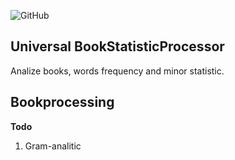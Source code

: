 ![GitHub](https://img.shields.io/github/license/soulllink/BooksProcessing)


## Universal BookStatisticProcessor

Analize books, words frequency and minor statistic.

## Bookprocessing

**Todo**
1. Gram-analitic




